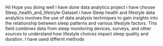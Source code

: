Hii
Hope you doing well
i have done data analytics project i have choose Sleep_health_and_lifestyle-Dataset
i have Sleep health and lifestyle data analytics involves the use of data analysis techniques to gain insights into the relationship between sleep patterns and various lifestyle factors. This field combines data from sleep monitoring devices, surveys, and other sources to understand how lifestyle choices impact sleep quality and duration.
I have used differnt methods
